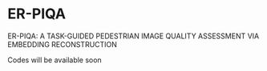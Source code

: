# ER-PIQA
ER-PIQA: A TASK-GUIDED PEDESTRIAN IMAGE QUALITY ASSESSMENT VIA EMBEDDING RECONSTRUCTION


Codes will be available soon

